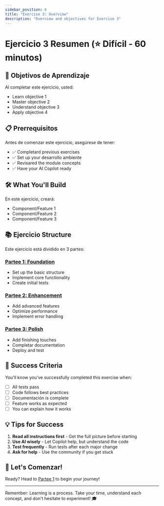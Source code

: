 ```yaml
---
sidebar_position: 6
title: "Exercise 3: Overview"
description: "Overview and objectives for Exercise 3"
---
```


# Ejercicio 3 Resumen (⭐ Difícil - 60 minutos)

## 🎯 Objetivos de Aprendizaje

Al completar este ejercicio, usted:
- Learn objective 1
- Master objective 2
- Understand objective 3
- Apply objective 4

## 📋 Prerrequisitos

Antes de comenzar este ejercicio, asegúrese de tener:
- ✅ Completard previous exercises
- ✅ Set up your desarrollo ambiente
- ✅ Revisared the module concepts
- ✅ Have your AI Copilot ready

## 🛠️ What You'll Build

En este ejercicio, creará:
- Component/Feature 1
- Component/Feature 2
- Component/Feature 3

## 📚 Ejercicio Structure

Este ejercicio está dividido en 3 partes:

### [Partee 1: Foundation](./Ejercicio3-Partee1.md)
- Set up the basic structure
- Implement core functionality
- Create initial tests

### [Partee 2: Enhancement](./Ejercicio3-Partee2.md)
- Add advanced features
- Optimize performance
- Implement error handling

### [Partee 3: Polish](./Ejercicio3-Partee3.md)
- Add finishing touches
- Completar documentation
- Deploy and test

## 🎯 Success Criteria

You'll know you've successfully completed this exercise when:
- [ ] All tests pass
- [ ] Code follows best practices
- [ ] Documentación is complete
- [ ] Feature works as expected
- [ ] You can explain how it works

## 💡 Tips for Success

1. **Read all instructions first** - Get the full picture before starting
2. **Use AI wisely** - Let Copilot help, but understand the code
3. **Test frequently** - Run tests after each major change
4. **Ask for help** - Use the community if you get stuck

## 🚀 Let's Comenzar!

Ready? Head to [Partee 1](./exercise3-part1.md) to begin your journey!

---

Remember: Learning is a process. Take your time, understand each concept, and don't hesitate to experiment! 🎓
